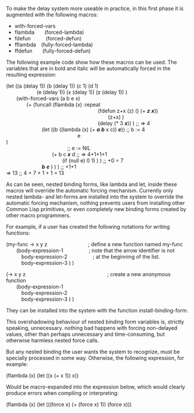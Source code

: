 
To make the delay system more useable in practice, in this first phase it is augmented with the 
following macros:

* with-forced-vars
* flambda  (forced-lambda)
* fdefun   (forced-defun)
* fflambda (fully-forced-lambda)
* ffdefun  (fully-forced-defun)
 
The  following example code show how these macros can be used. The variables that 
are in bold and italic will be automatically forced in the resulting expression:

(let ((a (delay 1)) (b (delay 1)) (c 1) (d 1) <br /> 
      (e (delay 1)) (x (delay 1)) (z (delay 1)) ) <br />
  (with-forced-vars (a b e x) <br />
    (+ (funcall (flambda (x) :repeat <br />
                  (fdefun z+x (z) () (+ **_z_** **_x_**)) <br />
                    (z+x) ) <br />
                  (delay (* 3 **_x_**)) ) ;; => 4 <br />
       (let ((b ((lambda (x) (+ **_a_** **_b_** x c)) **_e_**)) ;; b := 4 <br />
              e )                                               ;; e := NIL <br />
         (+ b c **_x_** d ;; => 4+1+1+1 <br />
           (if (null e) 0 1) ) ) ;; +0 = 7 <br />
       **_b_** **_e_** ) ) ) ;; +1+1 <br />
=>	13  ;; 4 + 7 + 1 + 1 = 13 <br />

As can be seen, nested binding forms, like lambda and let, inside these macros will override the automatic forcing mechanism.
Currently only nested lambda- and let-forms are installed into the system to override the automatic forcing mechanism, nothing
prevents users from installing other Common Lisp primitives, or even completely new binding forms created by other
macro programmers.

For example, if a user has created the following notations for writing functions:

(my-func -> x y z        ; define a new function named my-func <br />
  (body-expression-1     ; note that the arrow identifier is not <br />
   body-expression-2     ; at the beginning of the list. <br />
   body-expression-3 ) ) <br />

(-> x y z                ; create a new anonymous function <br />
  (body-expression-1 <br />
   body-expression-2 <br />
   body-expression-3 ) ) <br />

They can be installed into the system with the function install-binding-form.

This overshadowing behaviour of nested binding form variables is, strictly speaking, unnecessary.
nothing bad happens with forcing non-delayed values, other than perhaps unnecessary and time-consuming,
but otherwise harmless nested force calls.

But any nested binding the user wants the system to recognize, must be specially processed in some way.
Otherwise, the following expression, for example:

(flambda (x) (let ((x (+ x 1)) x)) <br />

Would be macro-expanded into the expression below, which would clearly produce errors when compiling or interpreting: <br />

(flambda (x) (let (((force x) (+ (force x) 1)) (force x))) <br />

